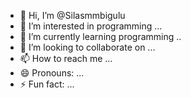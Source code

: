 - 👋 Hi, I’m @Silasmmbigulu
- 👀 I’m interested in programming ...
- 🌱 I’m currently learning programming ..
- 💞️ I’m looking to collaborate on ...
- 📫 How to reach me ...
- 😄 Pronouns: ...
- ⚡ Fun fact: ...

<!---
Silasmmbigulu/Silasmmbigulu is a ✨ special ✨ repository because its `README.md` (this file) appears on your GitHub profile.
You can click the Preview link to take a look at your changes.
--->
